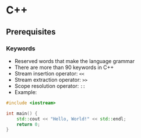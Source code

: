 # C++

## Prerequisites

### Keywords
- Reserved words that make the language grammar
- There are more than 90 keywords in C++
- Stream insertion operator: `<<`
- Stream extraction operator: `>>`
- Scope resolution operator: `::`
- Example:
```cpp
#include <iostream>

int main() {
    std::cout << "Hello, World!" << std::endl;
    return 0;
}
```


